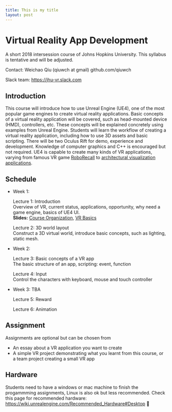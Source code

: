 ```yaml
---
title: This is my title
layout: post
---
```


Virtual Reality App Development
===============================

A short 2018 intersession course of Johns Hopkins University. This syllabus is tentative and will be adjusted.

Contact: Weichao Qiu (qiuwch at gmail) github.com/qiuwch

Slack team: https://jhu-vr.slack.com

Introduction
------------

This course will introduce how to use Unreal Engine (UE4), one of the most popular game engines to create virtual reality applications. Basic concepts of a virtual reality application will be covered, such as head-mounted device (HMD), controllers, etc. These concepts will be explained concretely using examples from Unreal Engine. Students will learn the workflow of creating a virtual reality application, including how to use 3D assets and basic scripting. There will be two Oculus Rift for demo, experience and development. Knowledge of computer graphics and C++ is encouraged but not required. UE4 is capable to create many kinds of VR applications, varying from famous VR game [RoboRecall](https://www.youtube.com/watch?v=ApEtWpAialg) to [architectural visualization applications](https://docs.unrealengine.com/latest/INT/Videos/PLZlv_N0_O1gYup-gvJtMsgJqnEB_dGiM4/mSRov77hNR4/index.html).

Schedule
--------

- Week 1:

	Lecture 1: Introduction<br>
	Overview of VR, current status, applications, opportunity, why need a game engine, basics of UE4 UI. <br>
	**Slides:** [Course Organization](), [VR Basics]()

	Lecture 2: 3D world layout<br>
	Construct a 3D virtual world, introduce basic concepts, such as lighting, static mesh.

- Week 2:

	Lecture 3: Basic concepts of a VR app<br>
	The basic structure of an app, scripting: event, function

	Lecture 4: Input<br>
	Control the characters with keyboard, mouse and touch controller

- Week 3: TBA

	Lecture 5: Reward<br>

	Lecture 6: Animation<br>

Assignment
----------

Assignments are optional but can be chosen from
- An essay about a VR application you want to create
- A simple VR project demonstrating what you learnt from this course, or a team project creating a small VR app

Hardware
--------

Students need to have a windows or mac machine to finish the progammming assignments, Linux is also ok but less recommended. Check this page for recommended hardware: https://wiki.unrealengine.com/Recommended_Hardware#Desktop 
